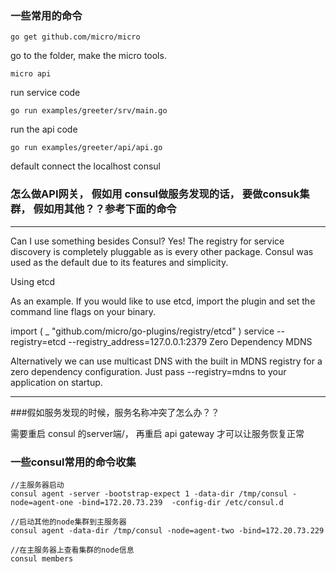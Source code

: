 

### 一些常用的命令

```
go get github.com/micro/micro
```

go to the folder, make the micro tools.


```
micro api
```


run service code 
```
go run examples/greeter/srv/main.go 
```


run the api code
```
go run examples/greeter/api/api.go 
```


default connect the localhost consul



### 怎么做API网关， 假如用 consul做服务发现的话， 要做consuk集群， 假如用其他？？参考下面的命令

-----------------------------------------------------

Can I use something besides Consul?
Yes! The registry for service discovery is completely pluggable as is every other package. Consul was used as the default due to its features and simplicity.

Using etcd

As an example. If you would like to use etcd, import the plugin and set the command line flags on your binary.

import (
		        _ "github.com/micro/go-plugins/registry/etcd"
		)
service --registry=etcd --registry_address=127.0.0.1:2379
Zero Dependency MDNS

Alternatively we can use multicast DNS with the built in MDNS registry for a zero dependency configuration. Just pass --registry=mdns to your application on startup.

--------------------------------------------------



###假如服务发现的时候，服务名称冲突了怎么办？？

需要重启 consul 的server端/， 再重启 api gateway 才可以让服务恢复正常





### 一些consul常用的命令收集

```
//主服务器启动
consul agent -server -bootstrap-expect 1 -data-dir /tmp/consul -node=agent-one -bind=172.20.73.239  -config-dir /etc/consul.d

//启动其他的node集群到主服务器
consul agent -data-dir /tmp/consul -node=agent-two -bind=172.20.73.229

//在主服务器上查看集群的node信息
consul members

```










